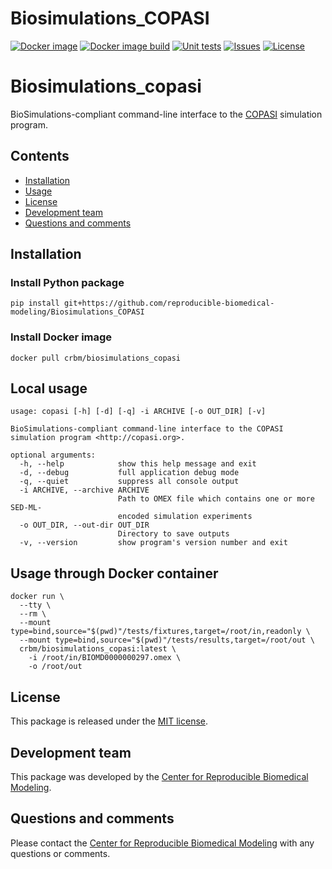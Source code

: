 # Biosimulations_COPASI 
[![Docker image](https://github.com/reproducible-biomedical-modeling/Biosimulations_COPASI/workflows/Publish%20Docker%20To%20Hub/badge.svg)](https://github.com/reproducible-biomedical-modeling/Biosimulations_COPASI/actions?query=workflow%3A%22Publish+Docker+To+Hub%22)
[![Docker image build](https://github.com/reproducible-biomedical-modeling/Biosimulations_COPASI/workflows/Build%20Docker%20image/badge.svg)](https://github.com/reproducible-biomedical-modeling/Biosimulations_COPASI/actions?query=workflow%3A%22Build+Docker+image%22)
[![Unit tests](https://github.com/reproducible-biomedical-modeling/Biosimulations_COPASI/workflows/Unit%20tests/badge.svg)](https://github.com/reproducible-biomedical-modeling/Biosimulations_COPASI/actions?query=workflow%3A%22Unit+tests%22)
[![Issues](https://img.shields.io/github/issues/reproducible-biomedical-modeling/Biosimulations_COPASI?logo=GitHub)](https://github.com/reproducible-biomedical-modeling/Biosimulations_COPASI/issues)
[![License](https://img.shields.io/github/license/reproducible-biomedical-modeling/Biosimulations_COPASI?badges-awesome-green.svg&logo=GitHub)](https://github.com/reproducible-biomedical-modeling/Biosimulations_COPASI/blob/master/LICENSE)

# Biosimulations_copasi
BioSimulations-compliant command-line interface to the [COPASI](http://copasi.org/) simulation program.

## Contents
* [Installation](#installation)
* [Usage](#usage)
* [License](#license)
* [Development team](#development-team)
* [Questions and comments](#questions-and-comments)

## Installation

### Install Python package
```
pip install git+https://github.com/reproducible-biomedical-modeling/Biosimulations_COPASI
```

### Install Docker image
```
docker pull crbm/biosimulations_copasi
```

## Local usage
```
usage: copasi [-h] [-d] [-q] -i ARCHIVE [-o OUT_DIR] [-v]

BioSimulations-compliant command-line interface to the COPASI simulation program <http://copasi.org>.

optional arguments:
  -h, --help            show this help message and exit
  -d, --debug           full application debug mode
  -q, --quiet           suppress all console output
  -i ARCHIVE, --archive ARCHIVE
                        Path to OMEX file which contains one or more SED-ML-
                        encoded simulation experiments
  -o OUT_DIR, --out-dir OUT_DIR
                        Directory to save outputs
  -v, --version         show program's version number and exit
```

## Usage through Docker container
```
docker run \
  --tty \
  --rm \
  --mount type=bind,source="$(pwd)"/tests/fixtures,target=/root/in,readonly \
  --mount type=bind,source="$(pwd)"/tests/results,target=/root/out \
  crbm/biosimulations_copasi:latest \
    -i /root/in/BIOMD0000000297.omex \
    -o /root/out
```

## License
This package is released under the [MIT license](LICENSE).

## Development team
This package was developed by the [Center for Reproducible Biomedical Modeling](http://reproduciblebiomodels.org).

## Questions and comments
Please contact the [Center for Reproducible Biomedical Modeling](mailto:info@reproduciblebiomodels.org) with any questions or comments.
  